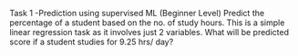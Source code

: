 
Task 1 -Prediction using supervised ML (Beginner Level) Predict the percentage of a student based on the no. of study hours. This is a simple linear regression task as it involves just 2 variables. What will be predicted score if a student studies for 9.25 hrs/ day?
